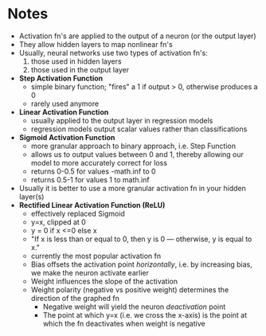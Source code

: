 # Notes

- Activation fn's are applied to the output of a neuron (or the output layer)
- They allow hidden layers to map nonlinear fn's
- Usually, neural networks use two types of activation fn's:
    1. those used in hidden layers
    2. those used in the output layer
- **Step Activation Function**
    - simple binary function; "fires" a 1 if output > 0, otherwise produces a 0
    - rarely used anymore
- **Linear Activation Function**
    - usually applied to the output layer in regression models
    - regression models output scalar values rather than classifications
- **Sigmoid Activation Function**
    - more granular approach to binary approach, i.e. Step Function
    - allows us to output values between 0 and 1, thereby allowing our model to more accurately correct for loss
    - returns 0-0.5 for values -math.inf to 0
    - returns 0.5-1 for values 1 to math.inf
- Usually it is better to use a more granular activation fn in your hidden layer(s)
- **Rectified Linear Activation Function (ReLU)**
    - effectively replaced Sigmoid
    - y=x, clipped at 0
    - y = 0 if x <=0 else x
    - "If x is less than or equal to 0, then y is 0 — otherwise, y is equal to x."
    - currently the most popular activation fn
    - Bias offsets the activation point *horizontally*, i.e. by increasing bias, we make the neuron activate earlier
    - Weight influences the slope of the activation
    - Weight polarity (negative vs positive weight) determines the direction of the graphed fn
        - Negative weight will yield the neuron *deactivation* point
        - The point at which y=x (i.e. we cross the x-axis) is the point at which the fn deactivates when weight is negative

